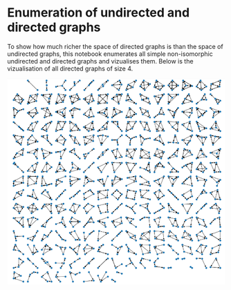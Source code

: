 # Enumeration of undirected and directed graphs

To show how much richer the space of directed graphs is than the space of undirected graphs, this notebook enumerates all simple non-isomorphic undirected and directed graphs and vizualises them. Below is the vizualisation of all directed graphs of size 4.

![vizualisation](./all-directed-graphs-of-size-4.png)

